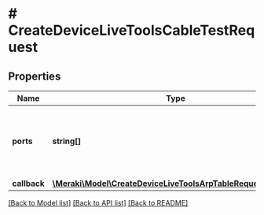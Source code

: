 # # CreateDeviceLiveToolsCableTestRequest

## Properties

Name | Type | Description | Notes
------------ | ------------- | ------------- | -------------
**ports** | **string[]** | A list of ports for which to perform the cable test.  For Catalyst switches, IOS interface names are also supported, such as \&quot;GigabitEthernet1/0/8\&quot;, \&quot;Gi1/0/8\&quot;, or even \&quot;1/0/8\&quot;. |
**callback** | [**\Meraki\Model\CreateDeviceLiveToolsArpTableRequestCallback**](CreateDeviceLiveToolsArpTableRequestCallback.md) |  | [optional]

[[Back to Model list]](../../README.md#models) [[Back to API list]](../../README.md#endpoints) [[Back to README]](../../README.md)
